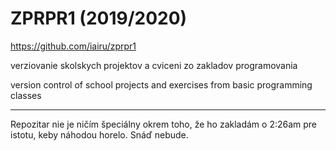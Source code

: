 # ZPRPR1 (2019/2020)

https://github.com/iairu/zprpr1

verziovanie skolskych projektov a cviceni zo zakladov programovania

version control of school projects and exercises from basic programming classes

----

Repozitar nie je ničím špeciálny okrem toho, že ho zakladám o 2:26am pre istotu, keby náhodou horelo. Snáď nebude.
